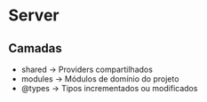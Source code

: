 # Server

## Camadas

- shared -> Providers compartilhados
- modules -> Módulos de domínio do projeto
- @types -> Tipos incrementados ou modificados
